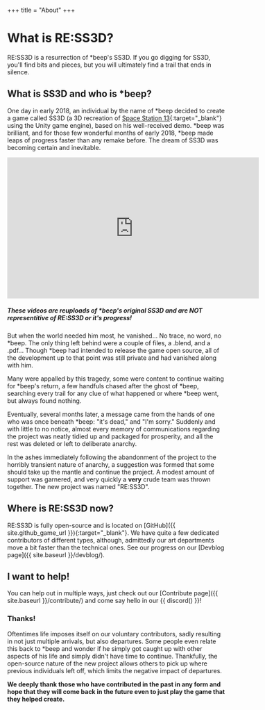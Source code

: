 +++
title = "About"
+++

# What is RE:SS3D?

RE:SS3D is a resurrection of *beep's SS3D. If you go digging for SS3D, you'll find bits and pieces, but you will ultimately find a trail that ends in silence.

## What is SS3D and who is *beep?

One day in early 2018, an individual by the name of *beep decided to create a game called SS3D (a 3D recreation of [Space Station 13](https://spacestation13.com/){:target="_blank"} using the Unity game engine), based on his well-received demo. *beep was brilliant, and for those few wonderful months of early 2018, *beep made leaps of progress faster than any remake before. The dream of SS3D was becoming certain and inevitable.

<div>
    <iframe class="video" width="580px" height="325px" src="https://www.youtube.com/embed/videoseries?list=PLTkyYJ6zDmhoiQv5PJYT6oI766G4s60Av" frameborder="0" allow="accelerometer; autoplay; encrypted-media; gyroscope; picture-in-picture" allowfullscreen></iframe>
    <h5><i>These videos are reuploads of *beep's original SS3D and are NOT representitive of RE:SS3D or it's progress!</i></h5>
</div>

But when the world needed him most, he vanished... No trace, no word, no *beep. The only thing left behind were a couple of files, a .blend, and a .pdf... Though *beep had intended to release the game open source, all of the development up to that point was still private and had vanished along with him.

Many were appalled by this tragedy, some were content to continue waiting for *beep's return, a few handfuls chased after the ghost of *beep, searching every trail for any clue of what happened or where *beep went, but always found nothing.

Eventually, several months later, a message came from the hands of one who was once beneath *beep: "it's dead," and "I'm sorry." Suddenly and with little to no notice, almost every memory of communications regarding the project was neatly tidied up and packaged for prosperity, and all the rest was deleted or left to deliberate anarchy.

In the ashes immediately following the abandonment of the project to the horribly transient nature of anarchy, a suggestion was formed that some should take up the mantle and continue the project. A modest amount of support was garnered, and very quickly a **very** crude team was thrown together. The new project was named "RE:SS3D".

## Where is RE:SS3D now?

RE:SS3D is fully open-source and is located on [GitHub]({{ site.github_game_url }}){:target="_blank"}. We have quite a few dedicated contributors of different types, although, admittedly our art departments move a bit faster than the technical ones. See our progress on our [Devblog page]({{ site.baseurl }}/devblog/).

## I want to help!

You can help out in multiple ways, just check out our [Contribute page]({{ site.baseurl }}/contribute/) and come say hello in our {{ discord() }}!

### Thanks!

Oftentimes life imposes itself on our voluntary contributors, sadly resulting in not just multiple arrivals, but also departures. Some people even relate this back to *beep and wonder if he simply got caught up with other aspects of his life and simply didn't have time to continue. Thankfully, the open-source nature of the new project allows others to pick up where previous individuals left off, which limits the negative impact of departures.

**We deeply thank those who have contributed in the past in any form and hope that they will come back in the future even to just play the game that they helped create.**
